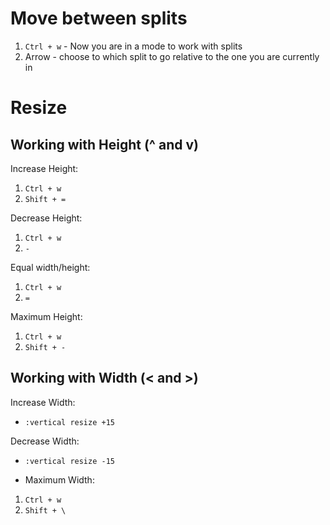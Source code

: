 #                  Move between splits

1. `Ctrl + w` - Now you are in a mode to work with splits
2. Arrow - choose to which split to go relative to the one you are currently in









#                  Resize

##                 Working with Height (^ and v)

Increase Height:
1. `Ctrl + w`
2. `Shift + =`

Decrease Height:
1. `Ctrl + w`
2. `-`

Equal width/height:
1. `Ctrl + w`
2. `=`

Maximum Height:
1. `Ctrl + w`
2. `Shift + -`

##                 Working with Width (< and >)

Increase Width:
- `:vertical resize +15`

Decrease Width:
- `:vertical resize -15`


- Maximum Width:
1. `Ctrl + w`
2. `Shift + \`